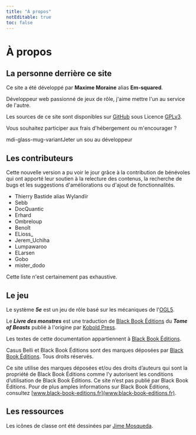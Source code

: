 ```yaml
---
title: "À propos"
notEditable: true
toc: false
---
```

# À propos
## La personne derrière ce site
Ce site a été développé par **Maxime Moraine** alias **Em-squared**.

Développeur web passionné de jeux de rôle, j'aime mettre l'un au service de l'autre.

Les sources de ce site sont disponibles sur [GitHub](https://github.com/em-squared/5e-drs) sous Licence [GPLv3](https://github.com/em-squared/5e-drs/blob/master/LICENSE).

Vous souhaitez participer aux frais d'hébergement ou m'encourager ?

<v-btn class="mb-2" depressed dark color="#BDB76B" link :href="$site.themeConfig.kofi" target="\_blank"><v-icon class="mr-2">mdi-glass-mug-variant</v-icon>Jeter un sou<span class="d-none d-md-inline">&nbsp;au développeur</span></v-btn>

## Les contributeurs
Cette nouvelle version a pu voir le jour grâce à la contribution de bénévoles qui ont apporté leur soutien à la relecture des contenus, la recherche de bugs et les suggestions d'améliorations ou d'ajout de fonctionnalités.

* Thierry Bastide alias Wylandïr
* Sebb
* DocQuantic
* Erhard
* Ombreloup
* Benoît
* ELioss_
* Jerem_Uchiha
* Lumpawaroo
* ELarsen
* Gobo
* mister_dodo

Cette liste n'est certainement pas exhaustive.

## Le jeu
Le système _**5e**_ est un jeu de rôle basé sur les mécaniques de l'[OGL5](/licence-ogl/).

Le _**Livre des monstres**_ est une traduction de [Black Book Éditions](https://www.black-book-editions.fr) du _**Tome of Beasts**_ publié à l'origine par [Kobold Press](https://koboldpress.com/).

Les textes de cette documentation appartiennent à [Black Book Éditions](https://www.black-book-editions.fr/catalogue.php?id=365).

Casus Belli et Black Book Éditions sont des marques déposées par [Black Book Éditions](https://www.black-book-editions.fr/). Tous droits réservés.

Ce site utilise des marques déposées et/ou des droits d’auteurs qui sont la propriété de Black Book Éditions comme l’y autorisent les conditions d’utilisation de Black Book Éditions. Ce site n’est pas publié par Black Book Éditions. Pour de plus amples informations sur Black Book Éditions, consultez [www.black-book-editions.fr](www.black-book-editions.fr).

## Les ressources
Les icônes de classe ont été dessinées par [Jime Mosqueda](https://dribbble.com/jimemosqueda).
